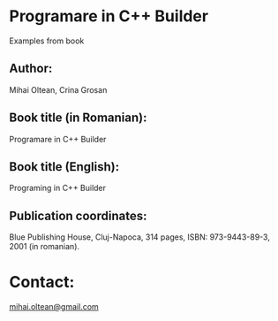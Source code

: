 # Programare in C++ Builder
Examples from book

## Author: 
Mihai Oltean, Crina Grosan

## Book title (in Romanian):
Programare in C++ Builder

## Book title (English):
Programing in C++ Builder

## Publication coordinates:
Blue Publishing House, Cluj-Napoca, 314 pages, ISBN: 973-9443-89-3, 2001 (in romanian).

# Contact: 
mihai.oltean@gmail.com